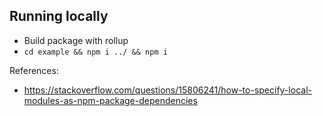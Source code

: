 ## Running locally

- Build package with rollup
- `cd example && npm i ../ && npm i`

References:
- https://stackoverflow.com/questions/15806241/how-to-specify-local-modules-as-npm-package-dependencies